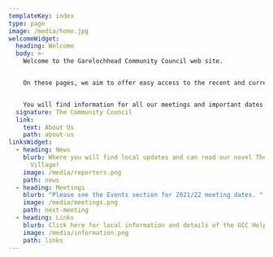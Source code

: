 ```yaml
---
templateKey: index
type: page
image: /media/home.jpg
welcomeWidget:
  heading: Welcome
  body: >-
    Welcome to the Garelochhead Community Council web site.


    On these pages, we aim to offer easy access to the recent and current activities of the Community Council, as well as useful links to what’s happening in general in and around Garelochhead. 


    You will find information for all our meetings and important dates.  We endeavour to include up to date information that we hope might benefit residents and visitors alike.
  signature: The Community Council
  link:
    text: About Us
    path: about-us
linksWidget:
  - heading: News
    blurb: Where you will find local updates and can read our novel The Doomed
      Village!
    image: /media/reporters.png
    path: news
  - heading: Meetings
    blurb: "Please see the Events section for 2021/22 meeting dates. "
    image: /media/meetings.png
    path: next-meeting
  - heading: Links
    blurb: Click here for local information and details of the GCC Helpline
    image: /media/information.png
    path: links
---
```

